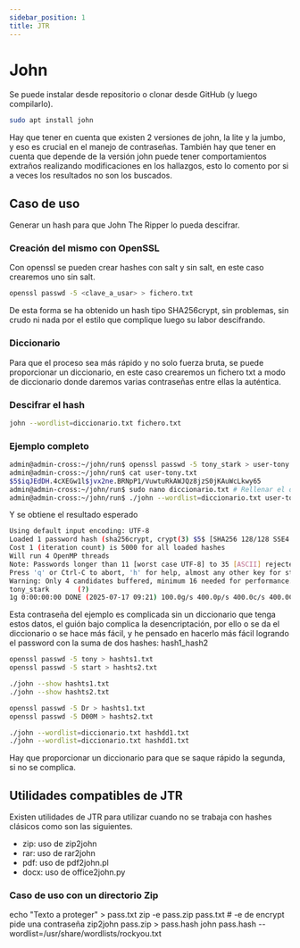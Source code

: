 ```yaml
---
sidebar_position: 1
title: JTR
---
```


# John
Se puede instalar desde repositorio o clonar desde GitHub (y luego compilarlo).
```bash
sudo apt install john
```
Hay que tener en cuenta que existen 2 versiones de john, la lite y la jumbo, y eso es crucial en el manejo de contraseñas. También hay que tener en cuenta que depende de la versión john puede tener comportamientos extraños realizando modificaciones en los hallazgos, esto lo comento por si a veces los resultados no son los buscados.

## Caso de uso
Generar un hash para que John The Ripper lo pueda descifrar.
### Creación del mismo con OpenSSL
Con openssl se pueden crear hashes con salt y sin salt, en este caso crearemos uno sin salt.
```bash
openssl passwd -5 <clave_a_usar> > fichero.txt
```
De esta forma se ha obtenido un hash tipo SHA256crypt, sin problemas, sin crudo ni nada por el estilo que complique luego su labor descifrando.

### Diccionario
Para que el proceso sea más rápido y no solo fuerza bruta, se puede proporcionar un diccionario, en este caso crearemos un fichero txt a modo de diccionario donde daremos varias contraseñas entre ellas la auténtica.

### Descifrar el hash
```bash
john --wordlist=diccionario.txt fichero.txt
```
### Ejemplo completo
```bash
admin@admin-cross:~/john/run$ openssl passwd -5 tony_stark > user-tony.txt
admin@admin-cross:~/john/run$ cat user-tony.txt 
$5$iqJEdDH.4cXEGw1l$jvx2ne.BRNpP1/VuwtuRkAWJQz8jzS0jKAuWcLkwy65
admin@admin-cross:~/john/run$ sudo nano diccionario.txt # Rellenar el diccionario de claves
admin@admin-cross:~/john/run$ ./john --wordlist=diccionario.txt user-tony.txt 
```
Y se obtiene el resultado esperado
```bash
Using default input encoding: UTF-8
Loaded 1 password hash (sha256crypt, crypt(3) $5$ [SHA256 128/128 SSE4.1 4x])
Cost 1 (iteration count) is 5000 for all loaded hashes
Will run 4 OpenMP threads
Note: Passwords longer than 11 [worst case UTF-8] to 35 [ASCII] rejected
Press 'q' or Ctrl-C to abort, 'h' for help, almost any other key for status
Warning: Only 4 candidates buffered, minimum 16 needed for performance.
tony_stark       (?)     
1g 0:00:00:00 DONE (2025-07-17 09:21) 100.0g/s 400.0p/s 400.0c/s 400.0C/s tony_stark..casa
```
Esta contraseña del ejemplo es complicada sin un diccionario que tenga estos datos, el guión bajo complica la desencriptación, por ello o se da el diccionario o se hace más fácil, y he pensado en hacerlo más fácil logrando el password con la suma de dos hashes: hash1_hash2

```bash
openssl passwd -5 tony > hashts1.txt
openssl passwd -5 start > hashts2.txt

./john --show hashts1.txt
./john --show hashts2.txt

openssl passwd -5 Dr > hashts1.txt
openssl passwd -5 D00M > hashts2.txt

./john --wordlist=diccionario.txt hashdd1.txt
./john --wordlist=diccionario.txt hashdd1.txt
```
Hay que proporcionar un diccionario para que se saque rápido la segunda, si no se complica.


## Utilidades compatibles de JTR
Existen utilidades de JTR para utilizar cuando no se trabaja con hashes clásicos como son las siguientes.
- zip: uso de zip2john
- rar: uso de rar2john
- pdf: uso de pdf2john.pl
- docx: uso de office2john.py

### Caso de uso con un directorio Zip
echo "Texto a proteger" > pass.txt
zip -e pass.zip pass.txt # -e de encrypt pide una contraseña
zip2john pass.zip > pass.hash
john pass.hash --wordlist=/usr/share/wordlists/rockyou.txt
